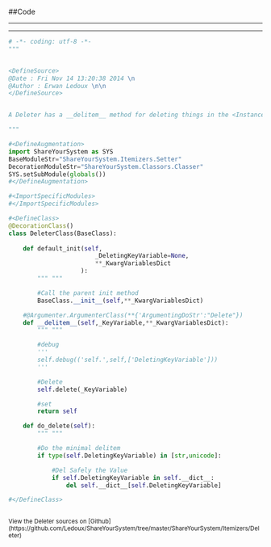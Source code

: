 
<!--
FrozenIsBool False
-->

##Code

----

<ClassDocStr>

----

```python
# -*- coding: utf-8 -*-
"""


<DefineSource>
@Date : Fri Nov 14 13:20:38 2014 \n
@Author : Erwan Ledoux \n\n
</DefineSource>


A Deleter has a __delitem__ method for deleting things in the <InstanceVariable>.__dict__

"""

#<DefineAugmentation>
import ShareYourSystem as SYS
BaseModuleStr="ShareYourSystem.Itemizers.Setter"
DecorationModuleStr="ShareYourSystem.Classors.Classer"
SYS.setSubModule(globals())
#</DefineAugmentation>

#<ImportSpecificModules>
#</ImportSpecificModules>

#<DefineClass>
@DecorationClass()
class DeleterClass(BaseClass):
		
	def default_init(self,
						_DeletingKeyVariable=None,
						**_KwargVariablesDict
					):
		""" """		

		#Call the parent init method
		BaseClass.__init__(self,**_KwargVariablesDict)

	#@Argumenter.ArgumenterClass(**{'ArgumentingDoStr':"Delete"})
	def __delitem__(self,_KeyVariable,**_KwargVariablesDict):
		""" """

		#debug
		'''
		self.debug(('self.',self,['DeletingKeyVariable']))
		'''

		#Delete
		self.delete(_KeyVariable)

		#set
		return self

	def do_delete(self):
		""" """

		#Do the minimal delitem
		if type(self.DeletingKeyVariable) in [str,unicode]:

			#Del Safely the Value
			if self.DeletingKeyVariable in self.__dict__:
				del self.__dict__[self.DeletingKeyVariable]

#</DefineClass>



```

<small>
View the Deleter sources on [Github](https://github.com/Ledoux/ShareYourSystem/tree/master/ShareYourSystem/Itemizers/Deleter)
</small>

